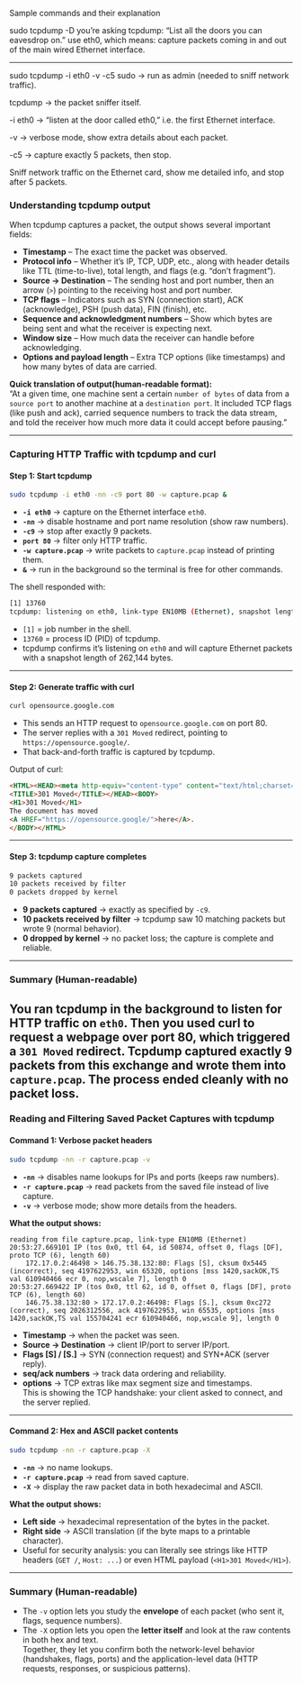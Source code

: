 Sample commands and their explanation

sudo tcpdump -D
you’re asking tcpdump: “List all the doors you can eavesdrop on.”
use eth0, which means: capture packets coming in and out of the main wired Ethernet interface.

---

sudo tcpdump -i eth0 -v -c5
  sudo → run as admin (needed to sniff network traffic).

  tcpdump → the packet sniffer itself.

  -i eth0 → “listen at the door called eth0,” i.e. the first Ethernet interface.

  -v → verbose mode, show extra details about each packet.

  -c5 → capture exactly 5 packets, then stop.

  Sniff network traffic on the Ethernet card, show me detailed info, and stop after 5 packets.
  ### Understanding tcpdump output

When tcpdump captures a packet, the output shows several important fields:

- **Timestamp** – The exact time the packet was observed.  
- **Protocol info** – Whether it’s IP, TCP, UDP, etc., along with header details like TTL (time-to-live), total length, and flags (e.g. “don’t fragment”).  
- **Source → Destination** – The sending host and port number, then an arrow (`>`) pointing to the receiving host and port number.  
- **TCP flags** – Indicators such as SYN (connection start), ACK (acknowledge), PSH (push data), FIN (finish), etc.  
- **Sequence and acknowledgment numbers** – Show which bytes are being sent and what the receiver is expecting next.  
- **Window size** – How much data the receiver can handle before acknowledging.  
- **Options and payload length** – Extra TCP options (like timestamps) and how many bytes of data are carried.


**Quick translation of output(human-readable format):**  
“At a given time, one machine sent a certain `number of bytes` of data from a `source port` to another machine at a `destination port`. It included TCP flags (like push and ack), carried sequence numbers to track the data stream, and told the receiver how much more data it could accept before pausing.”

--------------
### Capturing HTTP Traffic with tcpdump and curl

#### Step 1: Start tcpdump
```bash
sudo tcpdump -i eth0 -nn -c9 port 80 -w capture.pcap &
```
- **`-i eth0`** → capture on the Ethernet interface `eth0`.  
- **`-nn`** → disable hostname and port name resolution (show raw numbers).  
- **`-c9`** → stop after exactly 9 packets.  
- **`port 80`** → filter only HTTP traffic.  
- **`-w capture.pcap`** → write packets to `capture.pcap` instead of printing them.  
- **`&`** → run in the background so the terminal is free for other commands.

The shell responded with:
```bash
[1] 13760
tcpdump: listening on eth0, link-type EN10MB (Ethernet), snapshot length 262144 bytes
```
- `[1]` = job number in the shell.  
- `13760` = process ID (PID) of tcpdump.  
- tcpdump confirms it’s listening on `eth0` and will capture Ethernet packets with a snapshot length of 262,144 bytes.

---

#### Step 2: Generate traffic with curl
```bash
curl opensource.google.com
```
- This sends an HTTP request to `opensource.google.com` on port 80.  
- The server replies with a `301 Moved` redirect, pointing to `https://opensource.google/`.  
- That back-and-forth traffic is captured by tcpdump.

Output of curl:
```html
<HTML><HEAD><meta http-equiv="content-type" content="text/html;charset=utf-8">
<TITLE>301 Moved</TITLE></HEAD><BODY>
<H1>301 Moved</H1>
The document has moved
<A HREF="https://opensource.google/">here</A>.
</BODY></HTML>
```

---

#### Step 3: tcpdump capture completes
```bash
9 packets captured
10 packets received by filter
0 packets dropped by kernel
```
- **9 packets captured** → exactly as specified by `-c9`.  
- **10 packets received by filter** → tcpdump saw 10 matching packets but wrote 9 (normal behavior).  
- **0 dropped by kernel** → no packet loss; the capture is complete and reliable.

---

### Summary (Human-readable)
You ran tcpdump in the background to listen for HTTP traffic on `eth0`. Then you used curl to request a webpage over port 80, which triggered a `301 Moved` redirect. Tcpdump captured exactly 9 packets from this exchange and wrote them into `capture.pcap`. The process ended cleanly with no packet loss.
------------

### Reading and Filtering Saved Packet Captures with tcpdump

#### Command 1: Verbose packet headers
```bash
sudo tcpdump -nn -r capture.pcap -v
```
- **`-nn`** → disables name lookups for IPs and ports (keeps raw numbers).  
- **`-r capture.pcap`** → read packets from the saved file instead of live capture.  
- **`-v`** → verbose mode; show more details from the headers.

**What the output shows:**
```
reading from file capture.pcap, link-type EN10MB (Ethernet)
20:53:27.669101 IP (tos 0x0, ttl 64, id 50874, offset 0, flags [DF], proto TCP (6), length 60)
    172.17.0.2:46498 > 146.75.38.132:80: Flags [S], cksum 0x5445 (incorrect), seq 4197622953, win 65320, options [mss 1420,sackOK,TS val 610940466 ecr 0, nop,wscale 7], length 0
20:53:27.669422 IP (tos 0x0, ttl 62, id 0, offset 0, flags [DF], proto TCP (6), length 60)
    146.75.38.132:80 > 172.17.0.2:46498: Flags [S.], cksum 0xc272 (correct), seq 2026312556, ack 4197622953, win 65535, options [mss 1420,sackOK,TS val 155704241 ecr 610940466, nop,wscale 9], length 0
```

- **Timestamp** → when the packet was seen.  
- **Source → Destination** → client IP/port to server IP/port.  
- **Flags [S] / [S.]** → SYN (connection request) and SYN+ACK (server reply).  
- **seq/ack numbers** → track data ordering and reliability.  
- **options** → TCP extras like max segment size and timestamps.  
This is showing the TCP handshake: your client asked to connect, and the server replied.

---

#### Command 2: Hex and ASCII packet contents
```bash
sudo tcpdump -nn -r capture.pcap -X
```
- **`-nn`** → no name lookups.  
- **`-r capture.pcap`** → read from saved capture.  
- **`-X`** → display the raw packet data in both hexadecimal and ASCII.

**What the output shows:**
- **Left side** → hexadecimal representation of the bytes in the packet.  
- **Right side** → ASCII translation (if the byte maps to a printable character).  
- Useful for security analysis: you can literally see strings like HTTP headers (`GET /`, `Host: ...`) or even HTML payload (`<H1>301 Moved</H1>`).

---

### Summary (Human-readable)
- The `-v` option lets you study the **envelope** of each packet (who sent it, flags, sequence numbers).  
- The `-X` option lets you open the **letter itself** and look at the raw contents in both hex and text.  
Together, they let you confirm both the network-level behavior (handshakes, flags, ports) and the application-level data (HTTP requests, responses, or suspicious patterns).

